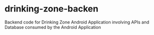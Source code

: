 # drinking-zone-backen
Backend code for Drinking Zone Android Application involving APIs and Database consumed by the Android Application
